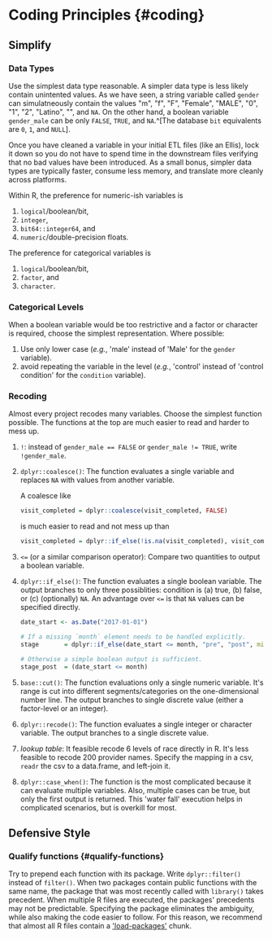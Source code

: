 Coding Principles {#coding}
====================================

Simplify
------------------------------------

### Data Types

Use the simplest data type reasonable.  A simpler data type is less likely contain unintented values.  As we have seen, a string variable called `gender` can simulatneously contain the values "m", "f", "F", "Female", "MALE", "0", "1", "2", "Latino", "", and `NA`.  On the other hand, a boolean variable `gender_male` can be only `FALSE`, `TRUE`, and `NA`.^[The database `bit` equivalents are `0`, `1`, and `NULL`].

Once you have cleaned a variable in your initial ETL files (like an Ellis), lock it down so you do not have to spend time in the downstream files verifying that no bad values have been introduced.  As a small bonus, simpler data types are typically faster, consume less memory, and translate more cleanly across platforms.

Within R, the preference for numeric-ish variables is 

1. `logical`/boolean/bit, 
1. `integer`, 
1. `bit64::integer64`, and 
1. `numeric`/double-precision floats.  

The preference for categorical variables is 

1. `logical`/boolean/bit, 
1. `factor`, and 
1. `character`.

### Categorical Levels

When a boolean variable would be too restrictive and a factor or character is required, choose the simplest representation.  Where possible:

1. Use only lower case (*e.g.*, 'male' instead of 'Male' for the `gender` variable).
1. avoid repeating the variable in the level (*e.g.*, 'control' instead of 'control condition' for the `condition` variable).

### Recoding

Almost every project recodes many variables.  Choose the simplest function possible.  The functions at the top are much easier to read and harder to mess up.

1. `!`: instead of `gender_male == FALSE` or `gender_male != TRUE`, write `!gender_male`.

1. `dplyr::coalesce()`: The function evaluates a single variable and replaces `NA` with values from another variable.

    A coalesce like
    
    ```r
    visit_completed = dplyr::coalesce(visit_completed, FALSE)
    ```
    
    is much easier to read and not mess up than
    
    ```r
    visit_completed = dplyr::if_else(!is.na(visit_completed), visit_completed, FALSE)
    ```

1. `<=` (or a similar comparison operator): Compare two quantities to output a boolean variable.

1. `dplyr::if_else()`:  The function evaluates a single boolean variable.  The output branches to only three possiblities: condition is (a) true, (b) false, or (c) (optionally) `NA`.  An advantage over `<=` is that `NA` values can be specified directly.

    ```r    
    date_start <- as.Date("2017-01-01")
    
    # If a missing `month` element needs to be handled explicitly.
    stage       = dplyr::if_else(date_start <= month, "pre", "post", missing = "missing-month"),
    
    # Otherwise a simple boolean output is sufficient.
    stage_post  = (date_start <= month)
    ```

1. `base::cut()`: The function evaluations only a single numeric variable.  It's range is cut into different segments/categories on the one-dimensional number line.  The output branches to single discrete value (either a factor-level or an integer).

1. `dplyr::recode()`: The function evaluates a single integer or character variable.  The output branches to a single discrete value.

1. *lookup table*:  It feasible recode 6 levels of race directly in R.  It's less feasible to recode 200 provider names.  Specify the mapping in a csv, `readr` the csv to a data.frame, and left-join it.

1. `dplyr::case_when()`: The function is the most complicated because it can evaluate multiple variables.  Also, multiple cases can be true, but only the first output is returned. This 'water fall' execution helps in complicated scenarios, but is overkill for most.

Defensive Style
------------------------------------

### Qualify functions {#qualify-functions}  

Try to prepend each function with its package.  Write `dplyr::filter()` instead of `filter()`.  When two packages contain public functions with the same name, the package that was most recently called with `library()` takes precedent.  When multiple R files are executed, the packages' precedents may not be predictable.  Specifying the package eliminates the ambiguity, while also making the code easier to follow.  For this reason, we recommend that almost all R files contain a ['load-packages'](#chunk-load-packages) chunk.
